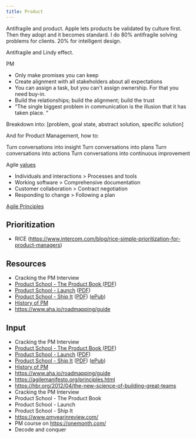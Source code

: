 ```yaml
---
title: Product
---
```


Antifragile and product.
Apple lets products be validated by culture first. Then they adopt and it becomes standard.
I do 80% antifragile solving problems for clients. 20% for intelligent design.

Antifragile and Lindy effect.


PM
- Only make promises you can keep
- Create alignment with all stakeholders about all expectations
- You can assign a task, but you can't assign ownership. For that you need buy-in.
- Build the relationships; build the alignment; build the trust
- “The single biggest problem in communication is the illusion that it has taken place. “

Breakdown into: [problem, goal state, abstract solution, specific solution]

And for Product Management, how to:

Turn conversations into insight
Turn conversations into plans
Turn conversations into actions
Turn conversations into continuous improvement

Agile [values](https://agilemanifesto.org/)
- Individuals and interactions > Processes and tools
- Working software > Comprehensive documentation
- Customer collaboration > Contract negotiation
- Responding to change > Following a plan

[Agile Principles](https://agilemanifesto.org/principles.html)

## Prioritization
- RICE (https://www.intercom.com/blog/rice-simple-prioritization-for-product-managers)

## Resources
- Cracking the PM Interview
- [Product School - The Product Book ](https://www.productschool.com/the-product-book/)([PDF](https://drive.google.com/open?id=1pYk_Zu5r72oMipFylsCQ0ii1FiS_GKZq))
- [Product School - Launch](https://www.productschool.com/launch-book/) ([PDF](https://drive.google.com/open?id=1fjvtxK18K9qz5RmcXjS6I1_y2ZXsXA8D))
- [Product School - Ship It](https://www.productschool.com/ship-it-book/) ([PDF](https://drive.google.com/open?id=1JWN2jpf7WRHDXqbCejOjPTpTUG6VDTLz)) ([ePub](https://drive.google.com/open?id=10UhwYgLq4rTMX1LDyLREzi2nboXM8tCx))
- [History of PM](https://www.mindtheproduct.com/2015/10/history-evolution-product-management/)
- https://www.aha.io/roadmapping/guide


## Input
- Cracking the PM Interview
- [Product School - The Product Book ](https://www.productschool.com/the-product-book/)([PDF](https://drive.google.com/open?id=1pYk_Zu5r72oMipFylsCQ0ii1FiS_GKZq))
- [Product School - Launch](https://www.productschool.com/launch-book/) ([PDF](https://drive.google.com/open?id=1fjvtxK18K9qz5RmcXjS6I1_y2ZXsXA8D))
- [Product School - Ship It](https://www.productschool.com/ship-it-book/) ([PDF](https://drive.google.com/open?id=1JWN2jpf7WRHDXqbCejOjPTpTUG6VDTLz)) ([ePub](https://drive.google.com/open?id=10UhwYgLq4rTMX1LDyLREzi2nboXM8tCx))
- [History of PM](https://www.mindtheproduct.com/2015/10/history-evolution-product-management/)
- https://www.aha.io/roadmapping/guide
- https://agilemanifesto.org/principles.html
- https://hbr.org/2012/04/the-new-science-of-building-great-teams
- Cracking the PM Interview
- Product School - The Product Book
- Product School - Launch
- Product School - Ship It
- https://www.pmyearinreview.com/
- PM course on https://onemonth.com/
- Decode and conquer
